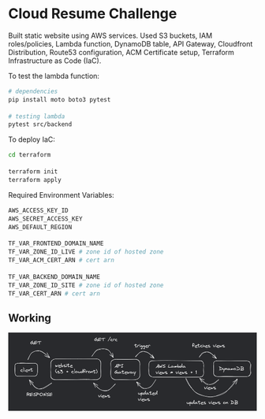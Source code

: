 # Cloud Resume Challenge

Built static website using AWS services. Used S3 buckets, IAM roles/policies, Lambda function, DynamoDB table, API Gateway, Cloudfront Distribution, Route53 configuration, ACM Certificate setup, Terraform Infrastructure as Code (IaC).

To test the lambda function:
```bash
# dependencies
pip install moto boto3 pytest

# testing lambda
pytest src/backend
```

To deploy IaC:
```bash
cd terraform

terraform init 
terraform apply
```

Required Environment Variables:
```bash
AWS_ACCESS_KEY_ID
AWS_SECRET_ACCESS_KEY
AWS_DEFAULT_REGION

TF_VAR_FRONTEND_DOMAIN_NAME
TF_VAR_ZONE_ID_LIVE # zone id of hosted zone
TF_VAR_ACM_CERT_ARN # cert arn

TF_VAR_BACKEND_DOMAIN_NAME
TF_VAR_ZONE_ID_SITE # zone id of hosted zone
TF_VAR_CERT_ARN # cert arn
```

## Working

![image](./crc-diagram.png)